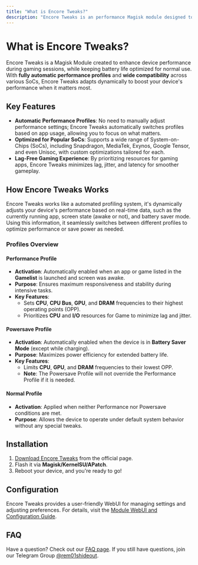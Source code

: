 ```yaml
---
title: "What is Encore Tweaks?"
description: "Encore Tweaks is an performance Magisk module designed to boost device performance for gaming while preserving battery life during regular use."
---
```


# What is Encore Tweaks?
Encore Tweaks is a Magisk Module created to enhance device performance during gaming sessions, while keeping battery life optimized for normal use. With **fully automatic performance profiles** and **wide compatibility** across various SoCs, Encore Tweaks adapts dynamically to boost your device's performance when it matters most.

## Key Features

- **Automatic Performance Profiles**: No need to manually adjust performance settings; Encore Tweaks automatically switches profiles based on app usage, allowing you to focus on what matters.
- **Optimized for Popular SoCs**: Supports a wide range of System-on-Chips (SoCs), including Snapdragon, MediaTek, Exynos, Google Tensor, and even Unisoc, with custom optimizations tailored for each.
- **Lag-Free Gaming Experience**: By prioritizing resources for gaming apps, Encore Tweaks minimizes lag, jitter, and latency for smoother gameplay.

## How Encore Tweaks Works
Encore Tweaks works like a automated profiling system, it's dynamically adjusts your device's performance based on real-time data, such as the currently running app, screen state (awake or not), and battery saver mode. Using this information, it seamlessly switches between different profiles to optimize performance or save power as needed.

### Profiles Overview

#### **Performance Profile**
- **Activation**: Automatically enabled when an app or game listed in the **Gamelist** is launched and screen was awake.  
- **Purpose**: Ensures maximum responsiveness and stability during intensive tasks.  
- **Key Features**:  
  - Sets **CPU**, **CPU Bus**, **GPU**, and **DRAM** frequencies to their highest operating points (OPP).  
  - Prioritizes **CPU** and **I/O** resources for Game to minimize lag and jitter.  

#### **Powersave Profile**
- **Activation**: Automatically enabled when the device is in **Battery Saver Mode** (except while charging).  
- **Purpose**: Maximizes power efficiency for extended battery life.  
- **Key Features**:  
  - Limits **CPU**, **GPU**, and **DRAM** frequencies to their lowest OPP.  
  - **Note**: The Powersave Profile will not override the Performance Profile if it is needed.  

#### **Normal Profile**
- **Activation**: Applied when neither Performance nor Powersave conditions are met.  
- **Purpose**: Allows the device to operate under default system behavior without any special tweaks.  

## Installation
1. [Download Encore Tweaks](/download) from the official page.
2. Flash it via **Magisk/KernelSU/APatch**.
3. Reboot your device, and you're ready to go!

## Configuration
Encore Tweaks provides a user-friendly WebUI for managing settings and adjusting preferences. For details, visit the [Module WebUI and Configuration Guide](/guide/webui-and-configuration).

## FAQ
Have a question? Check out our [FAQ page](/guide/faq). If you still have questions, join our Telegram Group [@rem01shideout](https://t.me/rem01shideout).
